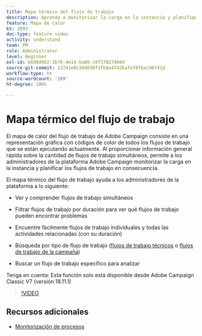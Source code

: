 ```yaml
---
title: Mapa térmico del flujo de trabajo
description: Aprenda a monitorizar la carga en la instancia y planifique los flujos de trabajo en consecuencia.
feature: Mapa de calor
kt: 2093
doc-type: feature video
activity: understand
team: PM
role: Administrator
level: Beginner
exl-id: b6d0d4b2-3b76-4e14-ba80-c0f370274b04
source-git-commit: 137d1e0c36d038f3fb8a4742bafef6fbac96f41d
workflow-type: ht
source-wordcount: '169'
ht-degree: 100%

---
```


# Mapa térmico del flujo de trabajo

El mapa de calor del flujo de trabajo de Adobe Campaign consiste en una representación gráfica con códigos de color de todos los flujos de trabajo que se están ejecutando actualmente.  Al proporcionar información general rápida sobre la cantidad de flujos de trabajo simultáneos, permite a los administradores de la plataforma Adobe Campaign monitorizar la carga en la instancia y planificar los flujos de trabajo en consecuencia.

El mapa térmico del flujo de trabajo ayuda a los administradores de la plataforma a lo siguiente:

* Ver y comprender flujos de trabajo simultáneos
* Filtrar flujos de trabajo por duración para ver qué flujos de trabajo pueden encontrar problemas
* Encuentre fácilmente flujos de trabajo individuales y todas las actividades relacionadas (con su duración)

* Búsqueda por tipo de flujo de trabajo ([flujos de trabajo técnicos](https://docs.adobe.com/content/help/es-ES/campaign-classic/using/automating-with-workflows/general-operation/building-a-workflow.html#technical-workflows) o [flujos de trabajo de la campaña](https://docs.adobe.com/content/help/es-ES/campaign-classic/using/automating-with-workflows/general-operation/building-a-workflow.html#campaign-workflows))

* Buscar un flujo de trabajo específico para analizar

Tenga en cuenta: Esta función solo está disponible desde Adobe Campaign Classic V7 (versión 18.11.1)

>[!VIDEO](https://video.tv.adobe.com/v/25558?quality=12)

## Recursos adicionales

* [Monitorización de procesos](https://docs.adobe.com/content/help/es-ES/campaign-classic/using/monitoring-campaign-classic/production-procedures/monitoring-processes.html#Workflow_monitoring)
